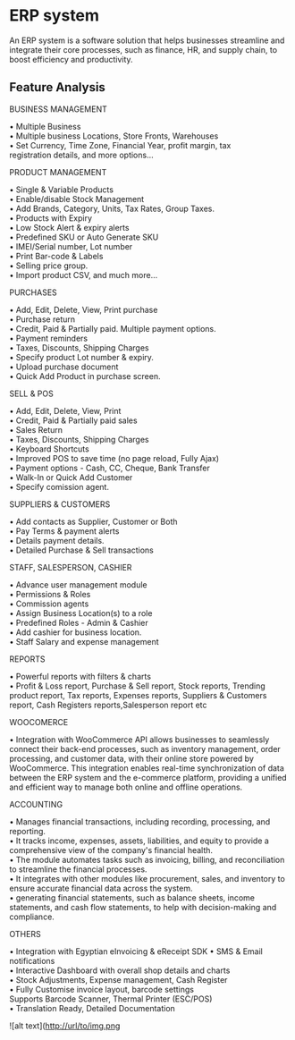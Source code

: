 # ERP system
An ERP system is a software solution that helps businesses streamline and integrate their core processes, such as finance, HR, and supply chain, to boost efficiency and productivity.

## Feature Analysis

BUSINESS MANAGEMENT

• Multiple Business<br />
• Multiple business Locations, Store Fronts, Warehouses<br />
• Set Currency, Time Zone, Financial Year, profit margin, tax<br />
registration details, and more options...

PRODUCT MANAGEMENT

• Single & Variable Products <br />
• Enable/disable Stock Management<br />
• Add Brands, Category, Units, Tax Rates, Group Taxes.<br />
• Products with Expiry<br />
• Low Stock Alert & expiry alerts<br />
• Predefined SKU or Auto Generate SKU<br />
• IMEI/Serial number, Lot number<br />
• Print Bar-code & Labels<br />
• Selling price group.<br />
• Import product CSV, and much more...<br />

PURCHASES

• Add, Edit, Delete, View, Print purchase<br />
• Purchase return<br />
• Credit, Paid & Partially paid. Multiple payment options.<br />
• Payment reminders<br />
• Taxes, Discounts, Shipping Charges<br />
• Specify product Lot number & expiry.<br />
• Upload purchase document<br />
• Quick Add Product in purchase screen.<br />

SELL & POS

• Add, Edit, Delete, View, Print<br />
• Credit, Paid & Partially paid sales<br />
• Sales Return<br />
• Taxes, Discounts, Shipping Charges<br />
• Keyboard Shortcuts<br />
• Improved POS to save time (no page
reload, Fully Ajax)<br />
• Payment options - Cash, CC, Cheque, Bank
Transfer<br />
• Walk-In or Quick Add Customer<br />
• Specify comission agent.<br />

SUPPLIERS & CUSTOMERS

• Add contacts as Supplier, Customer or Both<br />
• Pay Terms & payment alerts<br />
• Details payment details.<br />
• Detailed Purchase & Sell transactions<br />

STAFF, SALESPERSON, CASHIER

• Advance user management module<br />
• Permissions & Roles<br />
• Commission agents<br />
• Assign Business Location(s) to a role<br />
• Predefined Roles - Admin & Cashier<br />
• Add cashier for business location.<br />
• Staff Salary and expense management<br />

REPORTS

• Powerful reports with filters & charts<br />
• Profit & Loss report, Purchase & Sell report, Stock reports, Trending product report, Tax reports, Expenses reports, Suppliers & Customers report, Cash Registers reports,Salesperson report etc<br />

WOOCOMERCE

• Integration with WooCommerce API allows businesses to seamlessly connect their back-end processes, such as inventory management, order processing, and customer data, with their online store powered by WooCommerce. This integration enables real-time synchronization of data between the ERP system and the e-commerce platform, providing a unified and efficient way to manage both online and offline operations.
<br />

ACCOUNTING

• Manages financial transactions, including recording, processing, and reporting.<br />
• It tracks income, expenses, assets, liabilities, and equity to provide a comprehensive view of the company's financial health.<br />
• The module automates tasks such as invoicing, billing, and reconciliation to streamline the financial processes.<br />
• It integrates with other modules like procurement, sales, and inventory to ensure accurate financial data across the system.<br />
• generating financial statements, such as balance sheets, income statements, and cash flow statements, to help with decision-making and compliance.<br />


OTHERS

• Integration with Egyptian eInvoicing & eReceipt SDK
• SMS & Email notifications<br />
• Interactive Dashboard with overall shop details and charts<br />
• Stock Adjustments, Expense management, Cash Register<br />
• Fully Customise invoice layout, barcode settings<br />
Supports Barcode Scanner, Thermal Printer (ESC/POS)<br />
• Translation Ready, Detailed Documentation<br />

![alt text]([http://url/to/img.png](https://github.com/hadeer-elnaghy/ERP-system/blob/main/screenshots/screencapture-lgcetsys-logic-sbs-accounting-dashboard-2024-04-22-21_48_06.png)
